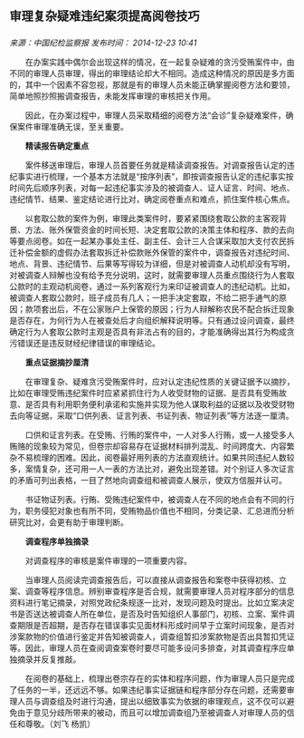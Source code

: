 ## 审理复杂疑难违纪案须提高阅卷技巧

### 

_来源：中国纪检监察报_ _发布时间： 2014-12-23 10:41_

　　在办案实践中偶尔会出现这样的情况，在一起复杂疑难的贪污受贿案件中，由不同的审理人员审理，得出的审理结论却大不相同。造成这种情况的原因是多方面的，其中一个因素不容忽视，那就是有的审理人员未能正确掌握阅卷方法和要领，简单地照抄照搬调查报告，未能发挥审理的审核把关作用。

　　因此，在办案过程中，审理人员采取精细的阅卷方法“会诊”复杂疑难案件，确保案件审理准确无误，至关重要。

　　**精读报告确定重点**

　　案件移送审理后，审理人员首要任务就是精读调查报告。对调查报告认定的违纪事实进行梳理，一个基本方法就是“按序列表”，即按调查报告认定的违纪事实按时间先后顺序列表，对每一起违纪事实涉及的被调查人、证人证言、时间、地点、违纪情节、结果、鉴定结论进行比对，确定阅卷重点和难点，抓住案件核心焦点。

　　以套取公款的案件为例，审理此类案件时，要紧紧围绕套取公款的主客观背景、方法、账外保管资金的时间长短、决定套取公款的决策主体和程序、款的去向等要点阅卷。如在一起某办事处主任、副主任、会计三人合谋采取加大支付农民拆迁补偿金额的虚假办法套取拆迁补偿款账外保管的案件中，调查报告对违纪时间、地点、背景、违纪情节、后果等写得较为详细，但是对被调查人动机却没有写明，对被调查人辩解也没有给予充分说明，这时，就需要审理人员重点围绕行为人套取公款时的主观动机阅卷，通过一系列客观行为来印证被调查人的违纪动机。比如，被调查人套取公款时，班子成员有几人；一把手决定套取，不给二把手通气的原因；款项套出后，不在公家账户上保管的原因；行为人辩解称农民不配合拆迁现象是否存在，为何行为人在被查处后才向组织解释说明等。只有通过设问调查，最终确定行为人套取公款时主观是否具有非法占有的目的，才能准确得出其行为构成贪污错误还是违反财经纪律错误的审理结论。

　　**重点证据摘抄厘清**

　　在审理复杂、疑难贪污受贿案件时，应对认定违纪性质的关键证据予以摘抄，比如在审理受贿违纪案件时应紧紧抓住行为人收受财物的证据、是否具有受贿故意、是否具有利用职务便利承诺和实施并实现为他人谋取利益的证据以及收受财物去向等证据，采取“口供列表、证言列表、书证列表、物证列表”等方法逐一厘清。

　　口供和证言列表。在受贿、行贿的案件中，一人对多人行贿，或一人接受多人贿赂的现象较为常见，但卷宗却容易存在证据材料排列混乱、时间跨度大、内容繁杂不易梳理的困难。因此，阅卷最好用列表的方法直观统计。如果共同违纪人数较多，案情复杂，还可用一人一表的方法比对，避免出现差错。对个别证人多次证言的矛盾可列出表格，一目了然地向调查组和被调查人展示，使双方信服并认可。

　　书证物证列表。行贿、受贿违纪案件中，被调查人在不同的地点会有不同的行为，职务侵犯对象也有所不同，受贿物品价值也不相同，分类记录、汇总进而分析研究比对，会更有助于审理判断。

　　**调查程序单独摘录**

　　对调查程序的审核是案件审理的一项重要内容。

　　当审理人员阅读完调查报告后，可以直接从调查报告和案卷中获得初核、立案、调查等程序信息。辨别审查程序是否合规，就需要审理人员对程序部分的信息资料进行笔记摘录，对照党政纪条规逐一比对，发现问题及时提出。比如立案决定书是否送达被调查人所在单位，是否及时告知组织人事部门，初核、立案、案件调查期限是否超期，是否存在错误事实见面材料形成时间早于立案时间现象，是否对涉案款物的价值进行鉴定并告知被调查人，调查组暂扣涉案款物是否出具暂扣凭证等。因此，审理人员在查阅调查案卷时要尽可能多设问多排查，对其调查程序应单独摘录并反复推敲。

　　在阅卷的基础上，梳理出卷宗存在的实体和程序问题，作为审理人员只是完成了任务的一半，还远远不够。如果违纪事实证据链和程序部分存在问题，还需要审理人员与调查组及时进行沟通，提出以细致事实为依据的审理观点，这不仅可以避免由于意见分歧所带来的被动，而且可以增加调查组乃至被调查人对审理人员的信任和尊敬。（刘飞 杨凯）